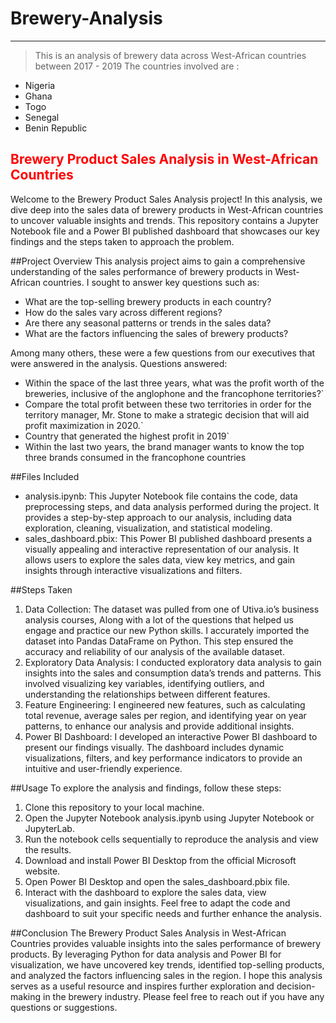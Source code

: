 # Brewery-Analysis
***
> This is an analysis of brewery data across West-African countries between 2017 - 2019
The countries involved are :
- Nigeria
- Ghana
- Togo
- Senegal
- Benin Republic





## <font color ="red">Brewery Product Sales Analysis in West-African Countries</font>

Welcome to the Brewery Product Sales Analysis project! In this analysis, we dive deep into the sales data of brewery products in West-African countries to uncover valuable insights and trends. This repository contains a Jupyter Notebook file and a Power BI published dashboard that showcases our key findings and the steps taken to approach the problem.

##Project Overview
This analysis project aims to gain a comprehensive understanding of the sales performance of brewery products in West-African countries. I sought to answer key questions such as:
* What are the top-selling brewery products in each country?
* How do the sales vary across different regions?
* Are there any seasonal patterns or trends in the sales data?
* What are the factors influencing the sales of brewery products?



Among many others, these were a few questions from our executives that were answered in the analysis.
Questions answered:
* Within the space of the last three years, what was the profit worth of the breweries, inclusive of the anglophone and the francophone territories?`
*  Compare the total profit between these two territories in order for the territory manager, Mr. Stone to make a strategic decision that will aid profit maximization in 2020.`
* Country that generated the highest profit in 2019`
* Within the last two years, the brand manager wants to know the top three brands consumed in the francophone countries


##Files Included
* analysis.ipynb: This Jupyter Notebook file contains the code, data preprocessing steps, and data analysis performed during the project. It provides a step-by-step approach to our analysis, including data exploration, cleaning, visualization, and statistical modeling.
* sales_dashboard.pbix: This Power BI published dashboard presents a visually appealing and interactive representation of our analysis. It allows users to explore the sales data, view key metrics, and gain insights through interactive visualizations and filters.


##Steps Taken
1. Data Collection: The dataset was pulled from one of Utiva.io’s business analysis courses, Along with a lot of the questions that helped us engage and practice our new Python skills. I accurately imported the dataset into Pandas DataFrame on Python. This step ensured the accuracy and reliability of our analysis of the available dataset.
2. Exploratory Data Analysis: I conducted exploratory data analysis to gain insights into the sales and consumption data’s trends and patterns. This involved visualizing key variables, identifying outliers, and understanding the relationships between different features.
3. Feature Engineering: I engineered new features, such as calculating total revenue, average sales per region, and identifying year on year patterns, to enhance our analysis and provide additional insights.
4. Power BI Dashboard: I developed an interactive Power BI dashboard to present our findings visually. The dashboard includes dynamic visualizations, filters, and key performance indicators to provide an intuitive and user-friendly experience.



##Usage
To explore the analysis and findings, follow these steps:
1. Clone this repository to your local machine.
2. Open the Jupyter Notebook analysis.ipynb using Jupyter Notebook or JupyterLab.
3. Run the notebook cells sequentially to reproduce the analysis and view the results.
4. Download and install Power BI Desktop from the official Microsoft website.
5. Open Power BI Desktop and open the sales_dashboard.pbix file.
6. Interact with the dashboard to explore the sales data, view visualizations, and gain insights.
Feel free to adapt the code and dashboard to suit your specific needs and further enhance the analysis.

##Conclusion
The Brewery Product Sales Analysis in West-African Countries provides valuable insights into the sales performance of brewery products. By leveraging Python for data analysis and Power BI for visualization, we have uncovered key trends, identified top-selling products, and analyzed the factors influencing sales in the region.
I hope this analysis serves as a useful resource and inspires further exploration and decision-making in the brewery industry. Please feel free to reach out if you have any questions or suggestions.

